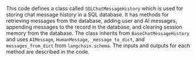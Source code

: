 This code defines a class called `SQLChatMessageHistory` which is used for storing chat message history in a SQL database. It has methods for retrieving messages from the database, adding user and AI messages, appending messages to the record in the database, and clearing session memory from the database. The class inherits from `BaseChatMessageHistory` and uses `AIMessage`, `HumanMessage`, `_message_to_dict`, and `messages_from_dict` from `langchain.schema`. The inputs and outputs for each method are described in the code.

